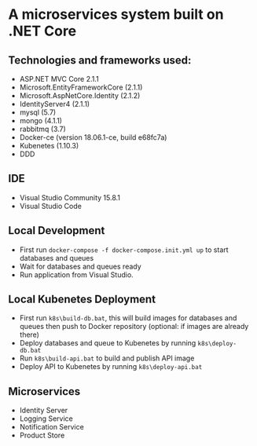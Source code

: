 # A microservices system built on .NET Core

## Technologies and frameworks used:
- ASP.NET MVC Core 2.1.1
- Microsoft.EntityFrameworkCore (2.1.1)
- Microsoft.AspNetCore.Identity (2.1.2)
- IdentityServer4 (2.1.1)
- mysql (5.7)
- mongo (4.1.1)
- rabbitmq (3.7)
- Docker-ce (version 18.06.1-ce, build e68fc7a)
- Kubenetes (1.10.3)
- DDD

## IDE
- Visual Studio Community 15.8.1
- Visual Studio Code

## Local Development
- First run `docker-compose -f docker-compose.init.yml up` to start databases and queues
- Wait for databases and queues ready
- Run application from Visual Studio.

## Local Kubenetes Deployment 
- First run `k8s\build-db.bat`, this will build images for databases and queues then push to Docker repository (optional: if images are already there)
- Deploy databases and queue to Kubenetes by running `k8s\deploy-db.bat`
- Run `k8s\build-api.bat` to build and publish API image
- Deploy API to Kubenetes by running `k8s\deploy-api.bat`

## Microservices
- Identity Server
- Logging Service
- Notification Service
- Product Store
